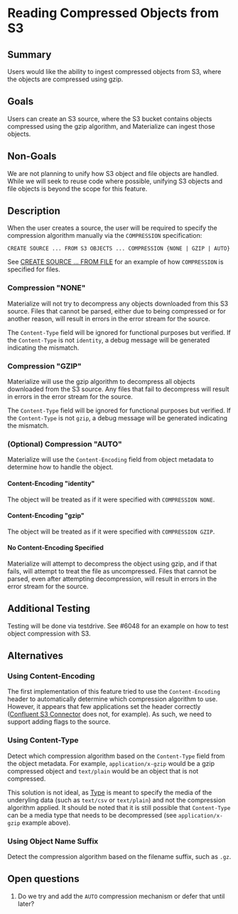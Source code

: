# Reading Compressed Objects from S3

## Summary

Users would like the ability to ingest compressed objects from S3, where the objects are
compressed using gzip.

## Goals

Users can create an S3 source, where the S3 bucket contains objects compressed using the gzip
algorithm, and Materialize can ingest those objects.

## Non-Goals

We are not planning to unify how S3 object and file objects are handled. While we will seek to
reuse code where possible, unifying S3 objects and file objects is beyond the scope for this
feature.

## Description

When the user creates a source, the user will be required to specify the compression algorithm
manually via the `COMPRESSION` specification:

    CREATE SOURCE ... FROM S3 OBJECTS ... COMPRESSION {NONE | GZIP | AUTO}

See [CREATE SOURCE ... FROM
FILE](https://materialize.com/docs/sql/create-source/text-file/#syntax) for an example of how
`COMPRESSION` is specified for files.

### Compression "NONE"

Materialize will not try to decompress any objects downloaded from this S3 source. Files that
cannot be parsed, either due to being compressed or for another reason, will result in errors in
the error stream for the source.

The `Content-Type` field will be ignored for functional purposes but verified. If the
`Content-Type` is not `identity`, a debug message will be generated indicating the mismatch.

### Compression "GZIP"

Materialize will use the gzip algorithm to decompress all objects downloaded from the S3 source.
Any files that fail to decompress will result in errors in the error stream for the source.

The `Content-Type` field will be ignored for functional purposes but verified. If the
`Content-Type` is not `gzip`, a debug message will be generated indicating the mismatch.

### (Optional) Compression "AUTO"

Materialize will use the `Content-Encoding` field from object metadata to determine how to handle
the object.

#### Content-Encoding "identity"

The object will be treated as if it were specified with `COMPRESSION NONE`.

#### Content-Encoding "gzip"

The object will be treated as if it were specified with `COMPRESSION GZIP`.

#### No Content-Encoding Specified

Materialize will attempt to decompress the object using gzip, and if that fails, will attempt to
treat the file as uncompressed. Files that cannot be parsed, even after attempting decompression,
will result in errors in the error stream for the source.

## Additional Testing

Testing will be done via testdrive. See #6048 for an example on how to test object compression
with S3.

## Alternatives

### Using Content-Encoding

The first implementation of this feature tried to use the `Content-Encoding` header to
automatically determine which compression algorithm to use. However, it appears that few
applications set the header correctly ([Confluent S3
Connector](https://github.com/confluentinc/kafka-connect-storage-cloud/blob/e2c032b7976e28bafbef594b761c905c8f46ee21/kafka-connect-s3/src/main/java/io/confluent/connect/s3/storage/S3OutputStream.java#L198)
does not, for example). As such, we need to support adding flags to the source.

### Using Content-Type

Detect which compression algorithm based on the `Content-Type` field from the object metadata. For
example, `application/x-gzip` would be a gzip compressed object and `text/plain` would be an
object that is not compressed.

This solution is not ideal, as
[Type](https://www.w3.org/Protocols/rfc2616/rfc2616-sec7.html#sec7.2.1) is meant to specify the
media of the underyling data (such as `text/csv` or `text/plain`) and not the compression
algorithm applied. It should be noted that it is still possible that `Content-Type` can be a media
type that needs to be decompressed (see `application/x-gzip` example above).

### Using Object Name Suffix

Detect the compression algorithm based on the filename suffix, such as `.gz`.

## Open questions

1. Do we try and add the `AUTO` compression mechanism or defer that until later?
